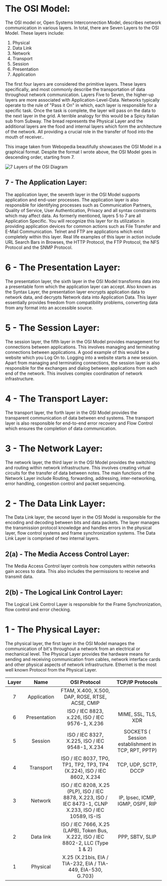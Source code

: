 # The OSI Model:
The OSI model or, Open Systems Interconnection Model, describes network communication in various layers. In total, there are Seven Layers to the OSI Model. These layers include:

 1. Physical
 2. Data Link
 3. Network
 4. Transport
 5. Session
 6. Presentation
 7. Application

The first four layers are considered the primitive layers. These layers specifically, and most commonly describe the transportation of data throughout network communication. Layers Five to Seven, the higher-up layers are more associated with Application-Level-Data. Networks typically operate to the rule of "Pass it On" in which, each layer is responsible for a specific task. Once the task is complete, the layer will pass on the data to the next layer in the grid. A terrible analogy for this would be a Spicy Italian sub from Subway. The bread represents the Physical Layer and the additional layers are the food and internal layers which form the architecture of the network. All providing a crucial role in the transfer of food into the mouth of receiver..

This image taken from Webopedia beautifully showcases the OSI Model in a graphical format. 
Despite the format I wrote above, the OSI Model goes in descending order, starting from 7.

![7 Layers of the OSI Diagram](https://www.webopedia.com/imagesvr_ce/8023/7-layers-of-osi-icon.jpg)

## 7 - The Application Layer:
The application layer, the seventh layer in the OSI Model supports application and end-user processes. The application layer is also responsible for identifying processes such as Communication Partners, Quality of Service, User Authentication, Privacy and all syntax constraints which may affect data. As formerly mentioned, layers 5 to 7 are all Application Specific. You will recognize this layer for its utilization in providing application devices for common actions such as File Transfer and E-Mail Communication. Telnet and FTP are applications which exist completely within this layer. Real life examples of this layer in action include URL Search Bars in Browses, the HTTP Protocol, the FTP Protocol, the NFS Protocol and the SNMP Protocol. 

# 6 - The Presentation Layer:
The presentation layer, the sixth layer in the OSI Model transforms data into a presentable form which the application layer can accept. Also known as the Syntax Layer, the presentation layer encrypts application data to network data, and decrypts Network data into Application Data. This layer essentially provides freedom from compatibility problems, converting data from any format into an accessible source.

# 5 - The Session Layer:
The session layer, the fifth layer in the OSI Model provides management for connections between applications. This involves managing and terminating connections between applications. A good example of this would be a website which you Log On to. Logging into a website starts a new session. Apart from managing and terminating connections, the session layer is also responsible for the exchanges and dialog between applications from each end of the network. This involves complex coordination of network infrastructure. 

# 4 - The Transport Layer:
The transport layer, the forth layer in the OSI Model provides the transparent communication of data between end systems. The transport layer is also responsible for end-to-end error recovery and Flow Control which ensures the completion of data communication.

# 3 - The Network Layer:
The network layer, the third layer in the OSI Model provides the switching and routing within network infrastructure. This involves creating virtual circuits for the transfer of data between notes. The main functions of the Network Layer include Routing, forwarding, addressing, inter-networking, error handling, congestion control and packet sequencing.

# 2 - The Data Link Layer:
The Data Link layer, the second layer in the OSI Model is responsible for the encoding and decoding between bits and data packets. The layer manages the transmission protocol knowledge and handles errors in the physical layer, flow control systems and frame synchronization systems. The Data Link Layer is comprised of two internal layers.
## 2(a) - The Media Access Control Layer:
The Media Access Control layer controls how computers within networks gain access to data. This also includes the permissions to receive and transmit data.
## 2(b) - The Logical Link Control Layer:
The Logical Link Control Layer is responsible for the Frame Synchronization, flow control and error checking. 

# 1 - The Physical Layer:
The physical layer, the first layer in the OSI Model manages the communication of bit's throughout a network from an electrical or mechanical level. The Physical Layer provides the hardware means for sending and receiving communication from cables, network interface cards and other physical aspects of network infrastructure. Ethernet is the most well known Protocol from the Physical Layer.

**Layer**|**Name**|**OSI Protocol**|**TCP/IP Protocols**
:-----:|:-----:|:-----:|:-----:
7|Application|FTAM, X.400, X.500, DAP, ROSE, RTSE, ACSE, CMIP| 
6|Presentation|ISO / IEC 8823, x.226, ISO / IEC 9576-1, X.236|MIME, SSL, TLS, XDR
5|Session|ISO / IEC 8327, X.225, ISO / IEC 9548-1, X.234|SOCKETS ( Session establishment in TCP, RPT, PPTP)
4|Transport|ISO / IEC 8037, TP0, TP1, TP2, TP3, TP4 (X.224), ISO / IEC 8602, X.234|TCP, UDP, SCTP, DCCP
3|Network|ISO / IEC 8208, X.25 (PLP), ISO / IEC 8878, X.223, ISO / IEC 8473-1, CLNP X.233, ISO / IEC 10589, IS-IS|IP, Ipsec, ICMP, IGMP, OSPF, RIP
2|Data link|ISO / IEC 7666, X.25 (LAPB), Token Bus, X.222, ISO / IEC 8802-2, LLC (Type 1 & 2)|PPP, SBTV, SLIP
1|Physical|X.25 (X.21bis, EIA / TIA-232, EIA / TIA-449, EIA-530, G.703)| 
